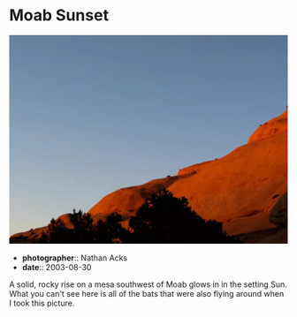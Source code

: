 # Moab Sunset

![A rocky rise glows blood red in the setting Sun](assets/2003-08-30-moab-sunset.webp)

* **photographer**:: Nathan Acks  
* **date**:: 2003-08-30

A solid, rocky rise on a mesa southwest of Moab glows in in the setting Sun. What you can't see here is all of the bats that were also flying around when I took this picture.
